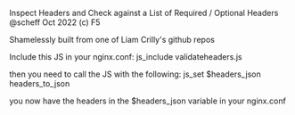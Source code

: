 Inspect Headers and Check against a List of Required / Optional Headers
@scheff Oct 2022
(c) F5

Shamelessly built from one of Liam Crilly's github repos

Include this JS in your nginx.conf:
    js_include validateheaders.js

then you need to call the JS with the following:
    js_set $headers_json headers_to_json

you now have the headers in the $headers_json variable in your nginx.conf
